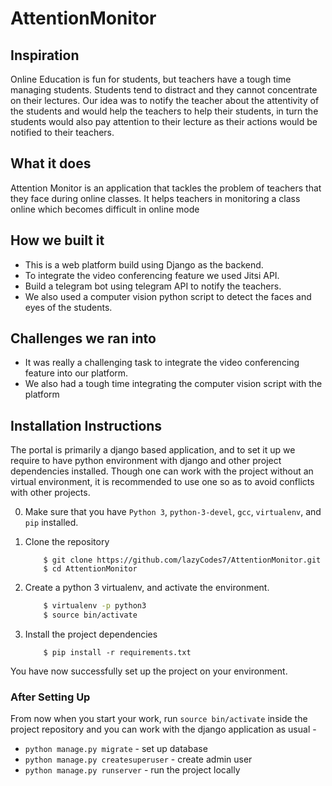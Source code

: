 # AttentionMonitor  
  
## Inspiration
Online Education is fun for students, but teachers have a tough time managing students. Students tend to distract and they cannot concentrate on their lectures. Our idea was to notify the teacher about the attentivity of the students and would help the teachers to help their students, in turn the students would also pay attention to their lecture as their actions would be notified to their teachers.
## What it does
Attention Monitor is an application that tackles the problem of teachers that they face during online classes. It helps teachers in monitoring a class online which becomes difficult in online mode
## How we built it
 - This is a web platform build using Django as the backend. 
 - To integrate the video conferencing feature we used Jitsi API.
 - Build a telegram bot using telegram API to notify the teachers. 
 - We also used a computer vision python script to detect the faces and eyes of the students.

## Challenges we ran into
 - It was really a challenging task to integrate the video conferencing feature into our platform.
 - We also had a tough time integrating the computer vision script with the platform
## Installation Instructions
The portal is primarily a django based application, and to set it up we require to have 
python environment with django and other project dependencies installed. Though one can
work with the project without an virtual environment,  it is recommended to use one so 
as to avoid conflicts with other projects.

0. Make sure that you have `Python 3`, `python-3-devel`, `gcc`, `virtualenv`, and `pip` installed.     
1. Clone the repository

    ```
        $ git clone https://github.com/lazyCodes7/AttentionMonitor.git
        $ cd AttentionMonitor
    ```
2. Create a python 3 virtualenv, and activate the environment.
    ```bash
        $ virtualenv -p python3
        $ source bin/activate
    ```   
3. Install the project dependencies
    ```
        $ pip install -r requirements.txt
    ```

You have now successfully set up the project on your environment. 

### After Setting Up
From now when you start your work, run ``source bin/activate`` inside the project repository and you can work with the django application as usual - 

* `python manage.py migrate` - set up database
* `python manage.py createsuperuser` - create admin user
* `python manage.py runserver`  - run the project locally
